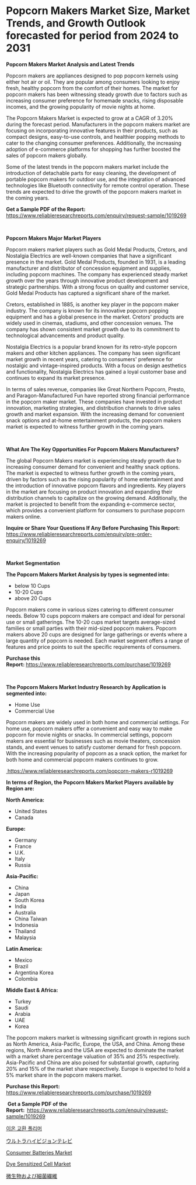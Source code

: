 <p><h1>Popcorn Makers Market Size, Market Trends, and Growth Outlook forecasted for period from 2024 to 2031</h1></p><p><strong>Popcorn Makers Market Analysis and Latest Trends</strong></p>
<p><p>Popcorn makers are appliances designed to pop popcorn kernels using either hot air or oil. They are popular among consumers looking to enjoy fresh, healthy popcorn from the comfort of their homes. The market for popcorn makers has been witnessing steady growth due to factors such as increasing consumer preference for homemade snacks, rising disposable incomes, and the growing popularity of movie nights at home.</p><p>The Popcorn Makers Market is expected to grow at a CAGR of 3.20% during the forecast period. Manufacturers in the popcorn makers market are focusing on incorporating innovative features in their products, such as compact designs, easy-to-use controls, and healthier popping methods to cater to the changing consumer preferences. Additionally, the increasing adoption of e-commerce platforms for shopping has further boosted the sales of popcorn makers globally.</p><p>Some of the latest trends in the popcorn makers market include the introduction of detachable parts for easy cleaning, the development of portable popcorn makers for outdoor use, and the integration of advanced technologies like Bluetooth connectivity for remote control operation. These trends are expected to drive the growth of the popcorn makers market in the coming years.</p></p>
<p><strong>Get a Sample PDF of the Report:&nbsp;</strong> <a href="https://www.reliableresearchreports.com/enquiry/request-sample/1019269">https://www.reliableresearchreports.com/enquiry/request-sample/1019269</a></p>
<p>&nbsp;</p>
<p><strong>Popcorn Makers Major Market Players</strong></p>
<p><p>Popcorn makers market players such as Gold Medal Products, Cretors, and Nostalgia Electrics are well-known companies that have a significant presence in the market. Gold Medal Products, founded in 1931, is a leading manufacturer and distributor of concession equipment and supplies, including popcorn machines. The company has experienced steady market growth over the years through innovative product development and strategic partnerships. With a strong focus on quality and customer service, Gold Medal Products has captured a significant share of the market.</p><p>Cretors, established in 1885, is another key player in the popcorn maker industry. The company is known for its innovative popcorn popping equipment and has a global presence in the market. Cretors' products are widely used in cinemas, stadiums, and other concession venues. The company has shown consistent market growth due to its commitment to technological advancements and product quality.</p><p>Nostalgia Electrics is a popular brand known for its retro-style popcorn makers and other kitchen appliances. The company has seen significant market growth in recent years, catering to consumers' preference for nostalgic and vintage-inspired products. With a focus on design aesthetics and functionality, Nostalgia Electrics has gained a loyal customer base and continues to expand its market presence.</p><p>In terms of sales revenue, companies like Great Northern Popcorn, Presto, and Paragon-Manufactured Fun have reported strong financial performance in the popcorn maker market. These companies have invested in product innovation, marketing strategies, and distribution channels to drive sales growth and market expansion. With the increasing demand for convenient snack options and at-home entertainment products, the popcorn makers market is expected to witness further growth in the coming years.</p></p>
<p>&nbsp;</p>
<p><strong>What Are The Key Opportunities For Popcorn Makers Manufacturers?</strong></p>
<p><p>The global Popcorn Makers market is experiencing steady growth due to increasing consumer demand for convenient and healthy snack options. The market is expected to witness further growth in the coming years, driven by factors such as the rising popularity of home entertainment and the introduction of innovative popcorn flavors and ingredients. Key players in the market are focusing on product innovation and expanding their distribution channels to capitalize on the growing demand. Additionally, the market is projected to benefit from the expanding e-commerce sector, which provides a convenient platform for consumers to purchase popcorn makers online.</p></p>
<p><strong>Inquire or Share Your Questions If Any Before Purchasing This Report:</strong> <a href="https://www.reliableresearchreports.com/enquiry/pre-order-enquiry/1019269">https://www.reliableresearchreports.com/enquiry/pre-order-enquiry/1019269</a></p>
<p>&nbsp;</p>
<p><strong>Market Segmentation</strong></p>
<p><strong>The Popcorn Makers Market Analysis by types is segmented into:</strong></p>
<p><ul><li>below 10 Cups</li><li>10-20 Cups</li><li>above 20 Cups</li></ul></p>
<p><p>Popcorn makers come in various sizes catering to different consumer needs. Below 10 cups popcorn makers are compact and ideal for personal use or small gatherings. The 10-20 cups market targets average-sized families or small parties with their mid-sized popcorn makers. Popcorn makers above 20 cups are designed for large gatherings or events where a large quantity of popcorn is needed. Each market segment offers a range of features and price points to suit the specific requirements of consumers.</p></p>
<p><strong>Purchase this Report:&nbsp;</strong><a href="https://www.reliableresearchreports.com/purchase/1019269">https://www.reliableresearchreports.com/purchase/1019269</a></p>
<p>&nbsp;</p>
<p><strong>The Popcorn Makers Market Industry Research by Application is segmented into:</strong></p>
<p><ul><li>Home Use</li><li>Commercial Use</li></ul></p>
<p><p>Popcorn makers are widely used in both home and commercial settings. For home use, popcorn makers offer a convenient and easy way to make popcorn for movie nights or snacks. In commercial settings, popcorn makers are essential for businesses such as movie theaters, concession stands, and event venues to satisfy customer demand for fresh popcorn. With the increasing popularity of popcorn as a snack option, the market for both home and commercial popcorn makers continues to grow.</p></p>
<p><a href="https://www.reliableresearchreports.com/popcorn-makers-r1019269">&nbsp;https://www.reliableresearchreports.com/popcorn-makers-r1019269</a></p>
<p><strong>In terms of Region, the Popcorn Makers Market Players available by Region are:</strong></p>
<p>
    <p> <strong> North America: </strong>
        <ul>
            <li>United States</li>
            <li>Canada</li>
        </ul>
        </p> 
    <p> <strong> Europe: </strong>
        <ul>
            <li>Germany</li>
            <li>France</li>
            <li>U.K.</li>
            <li>Italy</li>
            <li>Russia</li>
        </ul>
        </p> 
    <p> <strong> Asia-Pacific: </strong>
        <ul>
            <li>China</li>
            <li>Japan</li>
            <li>South Korea</li>
            <li>India</li>
            <li>Australia</li>
            <li>China Taiwan</li>
            <li>Indonesia</li>
            <li>Thailand</li>
            <li>Malaysia</li>
        </ul>
        </p> 
    <p> <strong> Latin America: </strong>
        <ul>
            <li>Mexico</li>
            <li>Brazil</li>
            <li>Argentina Korea</li>
            <li>Colombia</li>
        </ul>
        </p> 
    <p> <strong> Middle East & Africa: </strong>
        <ul>
            <li>Turkey</li>
            <li>Saudi</li>
            <li>Arabia</li>
            <li>UAE</li>
            <li>Korea</li>
        </ul>
    </p>
    </p>
<p><p>The popcorn makers market is witnessing significant growth in regions such as North America, Asia-Pacific, Europe, the USA, and China. Among these regions, North America and the USA are expected to dominate the market with a market share percentage valuation of 35% and 25% respectively. Asia-Pacific and China are also poised for substantial growth, capturing 20% and 15% of the market share respectively. Europe is expected to hold a 5% market share in the popcorn makers market.</p></p>
<p><strong>Purchase this Report: </strong><a href="https://www.reliableresearchreports.com/purchase/1019269">https://www.reliableresearchreports.com/purchase/1019269</a></p>
<p>&nbsp;<strong>Get a Sample PDF of the Report:&nbsp;&nbsp;</strong><a href="https://www.reliableresearchreports.com/enquiry/request-sample/1019269">https://www.reliableresearchreports.com/enquiry/request-sample/1019269</a></p>
<p><strong></strong></p>
<p><p><a href="https://github.com/RichardLueilwitz787/Market-Research-Report-List-2/blob/main/5481195162022.md">이온 교환 폴리머</a></p><p><a href="https://github.com/SantosDicki04/Market-Research-Report-List-2/blob/main/9142687152126.md">ウルトラハイビジョンテレビ</a></p><p><a href="https://github.com/dancokkoe288/Market-Research-Report-List-1/blob/main/consumer-batteries-market.md">Consumer Batteries Market</a></p><p><a href="https://github.com/lamhaoka57/Market-Research-Report-List-1/blob/main/dye-sensitized-cell-market.md">Dye Sensitized Cell Market</a></p><p><a href="https://github.com/alyle7648/Market-Research-Report-List-1/blob/main/1736612152127.md">微生物および細菌繊維</a></p></p>